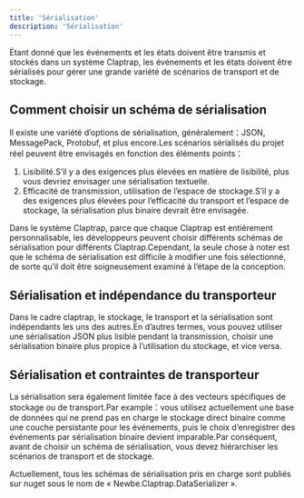 ```yaml
---
title: 'Sérialisation'
description: 'Sérialisation'
---
```



Étant donné que les événements et les états doivent être transmis et stockés dans un système Claptrap, les événements et les états doivent être sérialisés pour gérer une grande variété de scénarios de transport et de stockage.

## Comment choisir un schéma de sérialisation

Il existe une variété d’options de sérialisation, généralement：JSON, MessagePack, Protobuf, et plus encore.Les scénarios sérialisés du projet réel peuvent être envisagés en fonction des éléments points：

1. Lisibilité.S’il y a des exigences plus élevées en matière de lisibilité, plus vous devriez envisager une sérialisation textuelle.
2. Efficacité de transmission, utilisation de l’espace de stockage.S’il y a des exigences plus élevées pour l’efficacité du transport et l’espace de stockage, la sérialisation plus binaire devrait être envisagée.

Dans le système Claptrap, parce que chaque Claptrap est entièrement personnalisable, les développeurs peuvent choisir différents schémas de sérialisation pour différents Claptrap.Cependant, la seule chose à noter est que le schéma de sérialisation est difficile à modifier une fois sélectionné, de sorte qu’il doit être soigneusement examiné à l’étape de la conception.

## Sérialisation et indépendance du transporteur

Dans le cadre claptrap, le stockage, le transport et la sérialisation sont indépendants les uns des autres.En d’autres termes, vous pouvez utiliser une sérialisation JSON plus lisible pendant la transmission, choisir une sérialisation binaire plus propice à l’utilisation du stockage, et vice versa.

## Sérialisation et contraintes de transporteur

La sérialisation sera également limitée face à des vecteurs spécifiques de stockage ou de transport.Par example：vous utilisez actuellement une base de données qui ne prend pas en charge le stockage direct binaire comme une couche persistante pour les événements, puis le choix d’enregistrer des événements par sérialisation binaire devient imparable.Par conséquent, avant de choisir un schéma de sérialisation, vous devez hiérarchiser les scénarios de transport et de stockage.

Actuellement, tous les schémas de sérialisation pris en charge sont publiés sur nuget sous le nom de « Newbe.Claptrap.DataSerializer ».
